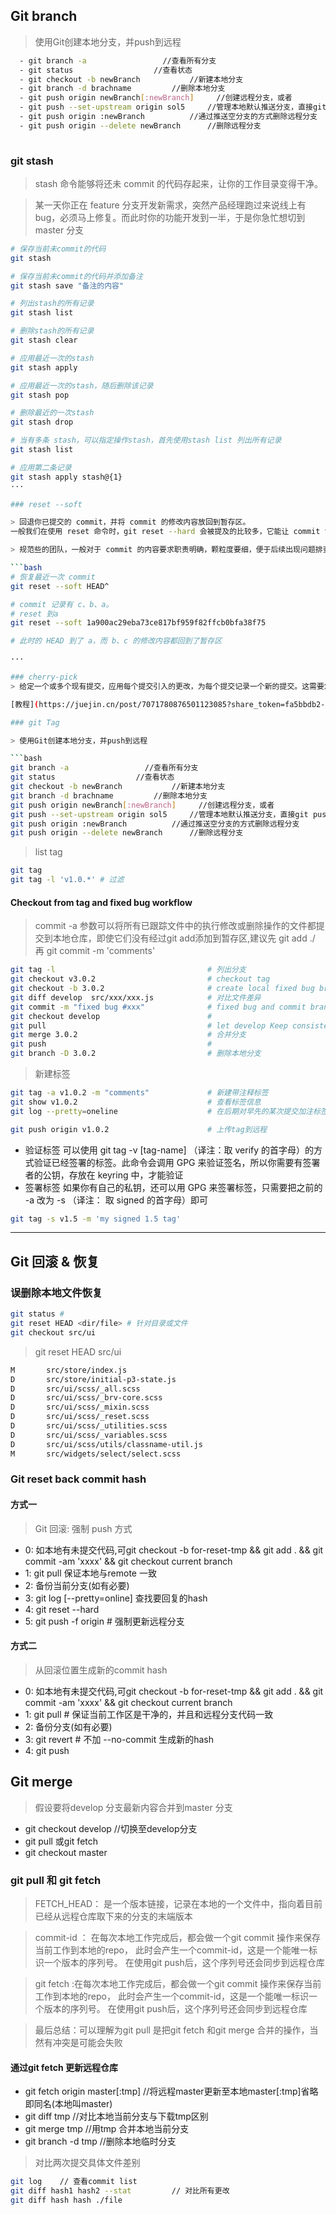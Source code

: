 ## Git branch

> 使用Git创建本地分支，并push到远程

``` bash
  - git branch -a                 //查看所有分支
  - git status                  //查看状态
  - git checkout -b newBranch           //新建本地分支
  - git branch -d brachname         //删除本地分支
  - git push origin newBranch[:newBranch]     //创建远程分支，或者
  - git push --set-upstream origin sol5     //管理本地默认推送分支，直接git push
  - git push origin :newBranch          //通过推送空分支的方式删除远程分支
  - git push origin --delete newBranch      //删除远程分支
  
```

### git stash

> stash 命令能够将还未 commit 的代码存起来，让你的工作目录变得干净。

> 某一天你正在 feature 分支开发新需求，突然产品经理跑过来说线上有bug，必须马上修复。而此时你的功能开发到一半，于是你急忙想切到 master 分支

```bash
# 保存当前未commit的代码
git stash

# 保存当前未commit的代码并添加备注
git stash save "备注的内容"

# 列出stash的所有记录
git stash list

# 删除stash的所有记录
git stash clear

# 应用最近一次的stash
git stash apply

# 应用最近一次的stash，随后删除该记录
git stash pop

# 删除最近的一次stash
git stash drop

# 当有多条 stash，可以指定操作stash，首先使用stash list 列出所有记录
git stash list 

# 应用第二条记录
git stash apply stash@{1}
···

### reset --soft

> 回退你已提交的 commit，并将 commit 的修改内容放回到暂存区。
一般我们在使用 reset 命令时，git reset --hard 会被提及的比较多，它能让 commit 记录强制回溯到某一个节点。而 git reset --soft 的作用正如其名，--soft (柔软的) 除了回溯节点外，还会保留节点的修改内容。

> 规范些的团队，一般对于 commit 的内容要求职责明确，颗粒度要细，便于后续出现问题排查。本来属于两块不同功能的修改，一起 commit 上去，这种就属于不规范。这次恰好又手滑了，一次性 commit 上去。

```bash
# 恢复最近一次 commit
git reset --soft HEAD^

# commit 记录有 c、b、a。
# reset 到a
git reset --soft 1a900ac29eba73ce817bf959f82ffcb0bfa38f75

# 此时的 HEAD 到了 a，而 b、c 的修改内容都回到了暂存区

···

### cherry-pick
> 给定一个或多个现有提交，应用每个提交引入的更改，为每个提交记录一个新的提交。这需要您的工作树清洁（没有从头提交的修改）

[教程](https://juejin.cn/post/7071780876501123085?share_token=fa5bbdb2-554f-4359-8bae-dfb15a5f3085)

### git Tag 

> 使用Git创建本地分支，并push到远程

```bash
git branch -a                 //查看所有分支
git status                  //查看状态
git checkout -b newBranch           //新建本地分支
git branch -d brachname         //删除本地分支
git push origin newBranch[:newBranch]     //创建远程分支，或者
git push --set-upstream origin sol5     //管理本地默认推送分支，直接git push
git push origin :newBranch          //通过推送空分支的方式删除远程分支
git push origin --delete newBranch      //删除远程分支
```

> list tag 

```bash
git tag
git tag -l 'v1.0.*' # 过滤
```

#### Checkout from tag and fixed bug workflow

> commit -a 参数可以将所有已跟踪文件中的执行修改或删除操作的文件都提交到本地仓库，即使它们没有经过git add添加到暂存区,建议先 git add ./ 再 git commit -m 'comments'

```bash
git tag -l                                  # 列出分支 
git checkout v3.0.2                         # checkout tag 
git checkout -b 3.0.2                       # create local fixed bug branch 
git diff develop  src/xxx/xxx.js            # 对比文件差异
git commit -m "fixed bug #xxx"              # fixed bug and commit branch
git checkout develop                        #
git pull                                    # let develop Keep consistent remote
git merge 3.0.2                             # 合并分支 
git push                                    # 
git branch -D 3.0.2                         # 删除本地分支
```

> 新建标签

```bash
git tag -a v1.0.2 -m "comments"             # 新建带注释标签
git show v1.0.2                             # 查看标签信息
git log --pretty=oneline                    # 在后期对早先的某次提交加注标签。比如此示例展示的提交历史中

git push origin v1.0.2                      # 上传tag到远程

```

- 验证标签 可以使用 git tag -v [tag-name] （译注：取 verify 的首字母）的方式验证已经签署的标签。此命令会调用 GPG 来验证签名，所以你需要有签署者的公钥，存放在 keyring 中，才能验证
- 签署标签 如果你有自己的私钥，还可以用 GPG 来签署标签，只需要把之前的 -a 改为 -s （译注： 取 signed 的首字母）即可

 ```bash 
 git tag -s v1.5 -m 'my signed 1.5 tag'
 ```

 ----

## Git 回滚 & 恢复

### 误删除本地文件恢复

```bash
git status # 
git reset HEAD <dir/file> # 针对目录或文件
git checkout src/ui
```

> git reset HEAD src/ui

```bash
M       src/store/index.js
D       src/store/initial-p3-state.js
D       src/ui/scss/_all.scss
D       src/ui/scss/_brv-core.scss
D       src/ui/scss/_mixin.scss
D       src/ui/scss/_reset.scss
D       src/ui/scss/_utilities.scss
D       src/ui/scss/_variables.scss
D       src/ui/scss/utils/classname-util.js
M       src/widgets/select/select.scss
```

### Git reset back commit hash

#### 方式一

> Git 回滚: 强制 push 方式

- 0: 如本地有未提交代码,可git checkout -b for-reset-tmp && git add . && git commit -am 'xxxx' && git checkout current branch
- 1: git pull 保证本地与remote 一致
- 2: 备份当前分支(如有必要)
- 3: git log [--pretty=online] 查找要回复的hash
- 4: git reset --hard <commit hash>
- 5: git push -f origin <branch name>  # 强制更新远程分支

#### 方式二

> 从回滚位置生成新的commit hash


- 0: 如本地有未提交代码,可git checkout -b for-reset-tmp && git add . && git commit -am 'xxxx' && git checkout current branch
- 1: git pull   # 保证当前工作区是干净的，并且和远程分支代码一致
- 2: 备份分支(如有必要)
- 3: git revert <hash> # 不加 --no-commit 生成新的hash
- 4: git push

## Git merge

> 假设要将develop 分支最新内容合并到master 分支

- git checkout develop            //切换至develop分支
- git pull 或git fetch
- git checkout master

### git pull 和 git fetch

> FETCH_HEAD： 是一个版本链接，记录在本地的一个文件中，指向着目前已经从远程仓库取下来的分支的末端版本

> commit-id ：  在每次本地工作完成后，都会做一个git commit 操作来保存当前工作到本地的repo， 此时会产生一个commit-id，这是一个能唯一标识一个版本的序列号。 在使用git push后，这个序列号还会同步到远程仓库

> git fetch :在每次本地工作完成后，都会做一个git commit 操作来保存当前工作到本地的repo， 此时会产生一个commit-id，这是一个能唯一标识一个版本的序列号。 在使用git push后，这个序列号还会同步到远程仓库


> 最后总结：可以理解为git pull 是把git fetch 和git merge 合并的操作，当然有冲突是可能会失败 

#### 通过git fetch 更新远程仓库

  - git fetch origin master[:tmp]       //将远程master更新至本地master[:tmp]省略即同名(本地叫master)
  - git diff tmp              //对比本地当前分支与下载tmp区别
  - git merge tmp             //用tmp 合并本地当前分支
  - git branch -d tmp             //删除本地临时分支

> 对比两次提交具体文件差别

``` bash
git log    // 查看commit list 
git diff hash1 hash2 --stat         // 对比所有更改
git diff hash hash ./file 
```